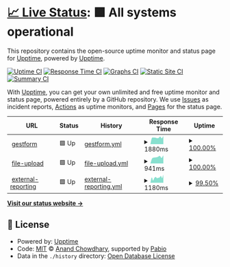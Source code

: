 # [📈 Live Status](https://demo.upptime.js.org): <!--live status--> **🟩 All systems operational**

This repository contains the open-source uptime monitor and status page for [Upptime](https://upptime.js.org), powered by [Upptime](https://github.com/upptime/upptime).

[![Uptime CI](https://github.com/gestform-dev/upptime/workflows/Uptime%20CI/badge.svg)](https://github.com/gestform-dev/upptime/actions?query=workflow%3A%22Uptime+CI%22)
[![Response Time CI](https://github.com/gestform-dev/upptime/workflows/Response%20Time%20CI/badge.svg)](https://github.com/gestform-dev/upptime/actions?query=workflow%3A%22Response+Time+CI%22)
[![Graphs CI](https://github.com/gestform-dev/upptime/workflows/Graphs%20CI/badge.svg)](https://github.com/gestform-dev/upptime/actions?query=workflow%3A%22Graphs+CI%22)
[![Static Site CI](https://github.com/gestform-dev/upptime/workflows/Static%20Site%20CI/badge.svg)](https://github.com/gestform-dev/upptime/actions?query=workflow%3A%22Static+Site+CI%22)
[![Summary CI](https://github.com/gestform-dev/upptime/workflows/Summary%20CI/badge.svg)](https://github.com/gestform-dev/upptime/actions?query=workflow%3A%22Summary+CI%22)

With [Upptime](https://upptime.js.org), you can get your own unlimited and free uptime monitor and status page, powered entirely by a GitHub repository. We use [Issues](https://github.com/upptime/upptime/issues) as incident reports, [Actions](https://github.com/gestform-dev/upptime/actions) as uptime monitors, and [Pages](https://demo.upptime.js.org) for the status page.

<!--start: status pages-->
<!-- This summary is generated by Upptime (https://github.com/upptime/upptime) -->
<!-- Do not edit this manually, your changes will be overwritten -->
<!-- prettier-ignore -->
| URL | Status | History | Response Time | Uptime |
| --- | ------ | ------- | ------------- | ------ |
| <img alt="" src="https://icons.duckduckgo.com/ip3/www.gestform.com.ico" height="13"> [gestform](https://www.gestform.com/) | 🟩 Up | [gestform.yml](https://github.com/gestform-dev/upptime/commits/HEAD/history/gestform.yml) | <details><summary><img alt="Response time graph" src="./graphs/gestform/response-time-week.png" height="20"> 1880ms</summary><br><a href="https://gestform-dev.github.io/upptime/history/gestform"><img alt="Response time 1652" src="https://img.shields.io/endpoint?url=https%3A%2F%2Fraw.githubusercontent.com%2Fgestform-dev%2Fupptime%2FHEAD%2Fapi%2Fgestform%2Fresponse-time.json"></a><br><a href="https://gestform-dev.github.io/upptime/history/gestform"><img alt="24-hour response time 1665" src="https://img.shields.io/endpoint?url=https%3A%2F%2Fraw.githubusercontent.com%2Fgestform-dev%2Fupptime%2FHEAD%2Fapi%2Fgestform%2Fresponse-time-day.json"></a><br><a href="https://gestform-dev.github.io/upptime/history/gestform"><img alt="7-day response time 1880" src="https://img.shields.io/endpoint?url=https%3A%2F%2Fraw.githubusercontent.com%2Fgestform-dev%2Fupptime%2FHEAD%2Fapi%2Fgestform%2Fresponse-time-week.json"></a><br><a href="https://gestform-dev.github.io/upptime/history/gestform"><img alt="30-day response time 1768" src="https://img.shields.io/endpoint?url=https%3A%2F%2Fraw.githubusercontent.com%2Fgestform-dev%2Fupptime%2FHEAD%2Fapi%2Fgestform%2Fresponse-time-month.json"></a><br><a href="https://gestform-dev.github.io/upptime/history/gestform"><img alt="1-year response time 1652" src="https://img.shields.io/endpoint?url=https%3A%2F%2Fraw.githubusercontent.com%2Fgestform-dev%2Fupptime%2FHEAD%2Fapi%2Fgestform%2Fresponse-time-year.json"></a></details> | <details><summary><a href="https://gestform-dev.github.io/upptime/history/gestform">100.00%</a></summary><a href="https://gestform-dev.github.io/upptime/history/gestform"><img alt="All-time uptime 99.75%" src="https://img.shields.io/endpoint?url=https%3A%2F%2Fraw.githubusercontent.com%2Fgestform-dev%2Fupptime%2FHEAD%2Fapi%2Fgestform%2Fuptime.json"></a><br><a href="https://gestform-dev.github.io/upptime/history/gestform"><img alt="24-hour uptime 100.00%" src="https://img.shields.io/endpoint?url=https%3A%2F%2Fraw.githubusercontent.com%2Fgestform-dev%2Fupptime%2FHEAD%2Fapi%2Fgestform%2Fuptime-day.json"></a><br><a href="https://gestform-dev.github.io/upptime/history/gestform"><img alt="7-day uptime 100.00%" src="https://img.shields.io/endpoint?url=https%3A%2F%2Fraw.githubusercontent.com%2Fgestform-dev%2Fupptime%2FHEAD%2Fapi%2Fgestform%2Fuptime-week.json"></a><br><a href="https://gestform-dev.github.io/upptime/history/gestform"><img alt="30-day uptime 100.00%" src="https://img.shields.io/endpoint?url=https%3A%2F%2Fraw.githubusercontent.com%2Fgestform-dev%2Fupptime%2FHEAD%2Fapi%2Fgestform%2Fuptime-month.json"></a><br><a href="https://gestform-dev.github.io/upptime/history/gestform"><img alt="1-year uptime 99.75%" src="https://img.shields.io/endpoint?url=https%3A%2F%2Fraw.githubusercontent.com%2Fgestform-dev%2Fupptime%2FHEAD%2Fapi%2Fgestform%2Fuptime-year.json"></a></details>
| <img alt="" src="https://icons.duckduckgo.com/ip3/file-upload.gestform.com.ico" height="13"> [file-upload](https://file-upload.gestform.com/) | 🟩 Up | [file-upload.yml](https://github.com/gestform-dev/upptime/commits/HEAD/history/file-upload.yml) | <details><summary><img alt="Response time graph" src="./graphs/file-upload/response-time-week.png" height="20"> 941ms</summary><br><a href="https://gestform-dev.github.io/upptime/history/file-upload"><img alt="Response time 919" src="https://img.shields.io/endpoint?url=https%3A%2F%2Fraw.githubusercontent.com%2Fgestform-dev%2Fupptime%2FHEAD%2Fapi%2Ffile-upload%2Fresponse-time.json"></a><br><a href="https://gestform-dev.github.io/upptime/history/file-upload"><img alt="24-hour response time 1117" src="https://img.shields.io/endpoint?url=https%3A%2F%2Fraw.githubusercontent.com%2Fgestform-dev%2Fupptime%2FHEAD%2Fapi%2Ffile-upload%2Fresponse-time-day.json"></a><br><a href="https://gestform-dev.github.io/upptime/history/file-upload"><img alt="7-day response time 941" src="https://img.shields.io/endpoint?url=https%3A%2F%2Fraw.githubusercontent.com%2Fgestform-dev%2Fupptime%2FHEAD%2Fapi%2Ffile-upload%2Fresponse-time-week.json"></a><br><a href="https://gestform-dev.github.io/upptime/history/file-upload"><img alt="30-day response time 1051" src="https://img.shields.io/endpoint?url=https%3A%2F%2Fraw.githubusercontent.com%2Fgestform-dev%2Fupptime%2FHEAD%2Fapi%2Ffile-upload%2Fresponse-time-month.json"></a><br><a href="https://gestform-dev.github.io/upptime/history/file-upload"><img alt="1-year response time 919" src="https://img.shields.io/endpoint?url=https%3A%2F%2Fraw.githubusercontent.com%2Fgestform-dev%2Fupptime%2FHEAD%2Fapi%2Ffile-upload%2Fresponse-time-year.json"></a></details> | <details><summary><a href="https://gestform-dev.github.io/upptime/history/file-upload">100.00%</a></summary><a href="https://gestform-dev.github.io/upptime/history/file-upload"><img alt="All-time uptime 99.79%" src="https://img.shields.io/endpoint?url=https%3A%2F%2Fraw.githubusercontent.com%2Fgestform-dev%2Fupptime%2FHEAD%2Fapi%2Ffile-upload%2Fuptime.json"></a><br><a href="https://gestform-dev.github.io/upptime/history/file-upload"><img alt="24-hour uptime 100.00%" src="https://img.shields.io/endpoint?url=https%3A%2F%2Fraw.githubusercontent.com%2Fgestform-dev%2Fupptime%2FHEAD%2Fapi%2Ffile-upload%2Fuptime-day.json"></a><br><a href="https://gestform-dev.github.io/upptime/history/file-upload"><img alt="7-day uptime 100.00%" src="https://img.shields.io/endpoint?url=https%3A%2F%2Fraw.githubusercontent.com%2Fgestform-dev%2Fupptime%2FHEAD%2Fapi%2Ffile-upload%2Fuptime-week.json"></a><br><a href="https://gestform-dev.github.io/upptime/history/file-upload"><img alt="30-day uptime 99.77%" src="https://img.shields.io/endpoint?url=https%3A%2F%2Fraw.githubusercontent.com%2Fgestform-dev%2Fupptime%2FHEAD%2Fapi%2Ffile-upload%2Fuptime-month.json"></a><br><a href="https://gestform-dev.github.io/upptime/history/file-upload"><img alt="1-year uptime 99.79%" src="https://img.shields.io/endpoint?url=https%3A%2F%2Fraw.githubusercontent.com%2Fgestform-dev%2Fupptime%2FHEAD%2Fapi%2Ffile-upload%2Fuptime-year.json"></a></details>
| <img alt="" src="https://icons.duckduckgo.com/ip3/dbtool-external.gestform.com.ico" height="13"> [external-reporting](https://dbtool-external.gestform.com/) | 🟩 Up | [external-reporting.yml](https://github.com/gestform-dev/upptime/commits/HEAD/history/external-reporting.yml) | <details><summary><img alt="Response time graph" src="./graphs/external-reporting/response-time-week.png" height="20"> 1180ms</summary><br><a href="https://gestform-dev.github.io/upptime/history/external-reporting"><img alt="Response time 1179" src="https://img.shields.io/endpoint?url=https%3A%2F%2Fraw.githubusercontent.com%2Fgestform-dev%2Fupptime%2FHEAD%2Fapi%2Fexternal-reporting%2Fresponse-time.json"></a><br><a href="https://gestform-dev.github.io/upptime/history/external-reporting"><img alt="24-hour response time 1134" src="https://img.shields.io/endpoint?url=https%3A%2F%2Fraw.githubusercontent.com%2Fgestform-dev%2Fupptime%2FHEAD%2Fapi%2Fexternal-reporting%2Fresponse-time-day.json"></a><br><a href="https://gestform-dev.github.io/upptime/history/external-reporting"><img alt="7-day response time 1180" src="https://img.shields.io/endpoint?url=https%3A%2F%2Fraw.githubusercontent.com%2Fgestform-dev%2Fupptime%2FHEAD%2Fapi%2Fexternal-reporting%2Fresponse-time-week.json"></a><br><a href="https://gestform-dev.github.io/upptime/history/external-reporting"><img alt="30-day response time 1187" src="https://img.shields.io/endpoint?url=https%3A%2F%2Fraw.githubusercontent.com%2Fgestform-dev%2Fupptime%2FHEAD%2Fapi%2Fexternal-reporting%2Fresponse-time-month.json"></a><br><a href="https://gestform-dev.github.io/upptime/history/external-reporting"><img alt="1-year response time 1179" src="https://img.shields.io/endpoint?url=https%3A%2F%2Fraw.githubusercontent.com%2Fgestform-dev%2Fupptime%2FHEAD%2Fapi%2Fexternal-reporting%2Fresponse-time-year.json"></a></details> | <details><summary><a href="https://gestform-dev.github.io/upptime/history/external-reporting">99.50%</a></summary><a href="https://gestform-dev.github.io/upptime/history/external-reporting"><img alt="All-time uptime 99.92%" src="https://img.shields.io/endpoint?url=https%3A%2F%2Fraw.githubusercontent.com%2Fgestform-dev%2Fupptime%2FHEAD%2Fapi%2Fexternal-reporting%2Fuptime.json"></a><br><a href="https://gestform-dev.github.io/upptime/history/external-reporting"><img alt="24-hour uptime 100.00%" src="https://img.shields.io/endpoint?url=https%3A%2F%2Fraw.githubusercontent.com%2Fgestform-dev%2Fupptime%2FHEAD%2Fapi%2Fexternal-reporting%2Fuptime-day.json"></a><br><a href="https://gestform-dev.github.io/upptime/history/external-reporting"><img alt="7-day uptime 99.50%" src="https://img.shields.io/endpoint?url=https%3A%2F%2Fraw.githubusercontent.com%2Fgestform-dev%2Fupptime%2FHEAD%2Fapi%2Fexternal-reporting%2Fuptime-week.json"></a><br><a href="https://gestform-dev.github.io/upptime/history/external-reporting"><img alt="30-day uptime 99.79%" src="https://img.shields.io/endpoint?url=https%3A%2F%2Fraw.githubusercontent.com%2Fgestform-dev%2Fupptime%2FHEAD%2Fapi%2Fexternal-reporting%2Fuptime-month.json"></a><br><a href="https://gestform-dev.github.io/upptime/history/external-reporting"><img alt="1-year uptime 99.92%" src="https://img.shields.io/endpoint?url=https%3A%2F%2Fraw.githubusercontent.com%2Fgestform-dev%2Fupptime%2FHEAD%2Fapi%2Fexternal-reporting%2Fuptime-year.json"></a></details>

<!--end: status pages-->

[**Visit our status website →**](https://demo.upptime.js.org)

## 📄 License

- Powered by: [Upptime](https://github.com/upptime/upptime)
- Code: [MIT](./LICENSE) © [Anand Chowdhary](https://anandchowdhary.com), supported by [Pabio](https://pabio.com)
- Data in the `./history` directory: [Open Database License](https://opendatacommons.org/licenses/odbl/1-0/)
